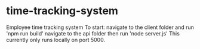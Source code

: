# time-tracking-system
Employee time tracking system 
To start:
navigate to the client folder and run 'npm run build'
navigate to the api folder then run 'node server.js'
This currently only runs locally on port 5000.
